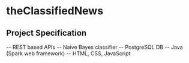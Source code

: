 # theClassifiedNews

## Project Specification
-- REST based APIs
-- Naive Bayes classifier
-- PostgreSQL DB
-- Java (Spark web framework)
-- HTML, CSS, JavaScript
